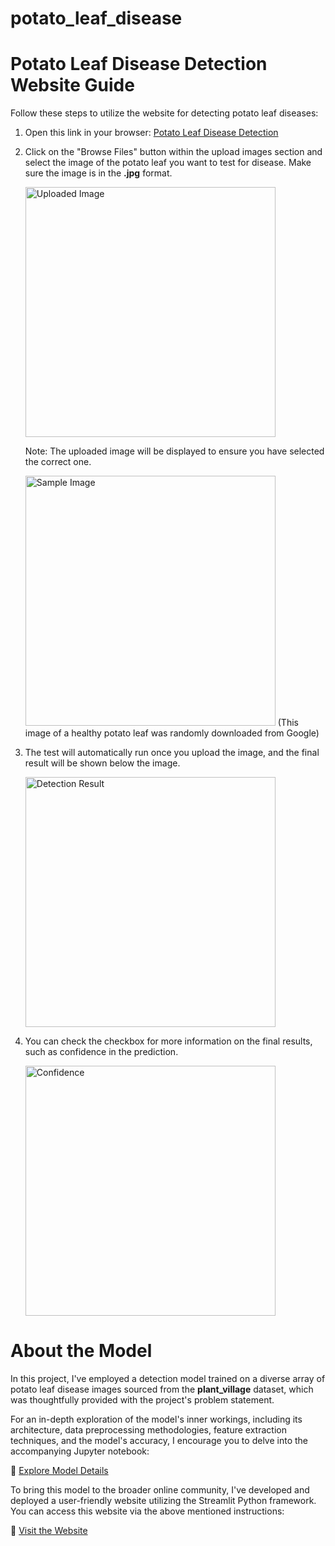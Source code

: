 # potato_leaf_disease

# Potato Leaf Disease Detection Website Guide

Follow these steps to utilize the website for detecting potato leaf diseases:

1. Open this link in your browser: [Potato Leaf Disease Detection](https://potatoleafdisease-guygwmkoh9v7wf7e9w7m5l.streamlit.app/)

2. Click on the "Browse Files" button within the upload images section and select the image of the potato leaf you want to test for disease. Make sure the image is in the **.jpg** format.

   <img src="https://github.com/rajneesh-tetarwal/potato_leaf_disease/assets/145259814/779080a8-0a33-4de9-8af0-c08e0c10c76d" alt="Uploaded Image" width="400">

   Note: The uploaded image will be displayed to ensure you have selected the correct one.
   
   <img src="https://github.com/rajneesh-tetarwal/potato_leaf_disease/assets/145259814/9a0a4150-f80a-4c13-a410-202b1d7d5015" alt="Sample Image" width="400">
   (This image of a healthy potato leaf was randomly downloaded from Google)

3. The test will automatically run once you upload the image, and the final result will be shown below the image.

   <img src="https://github.com/rajneesh-tetarwal/potato_leaf_disease/assets/145259814/33e2c015-5aac-4bb4-a56a-ae3f6f332687" alt="Detection Result" width="400">

4. You can check the checkbox for more information on the final results, such as confidence in the prediction.

   <img src="https://github.com/rajneesh-tetarwal/potato_leaf_disease/assets/145259814/9abe22af-8631-46b8-a5f5-ca1bb6e434cf" alt="Confidence" width="400">


# About the Model

In this project, I've employed a detection model trained on a diverse array of potato leaf disease images sourced from the **plant_village** dataset, which was thoughtfully provided with the project's problem statement.

For an in-depth exploration of the model's inner workings, including its architecture, data preprocessing methodologies, feature extraction techniques, and the model's accuracy, I encourage you to delve into the accompanying Jupyter notebook:

📘 [Explore Model Details](https://github.com/rajneesh-tetarwal/potato_leaf_disease/blob/main/potato_leaf_disease_detection.ipynb)

To bring this model to the broader online community, I've developed and deployed a user-friendly website utilizing the Streamlit Python framework. You can access this website via the above mentioned instructions:

🔗 [Visit the Website](https://potatoleafdisease-guygwmkoh9v7wf7e9w7m5l.streamlit.app/)


